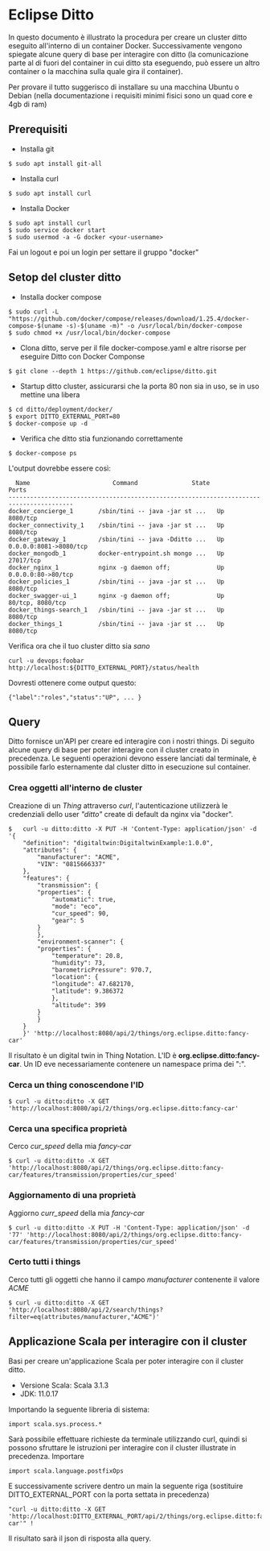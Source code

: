 # Eclipse Ditto

In questo documento è illustrato la procedura per creare un cluster ditto eseguito all'interno di un container Docker.
Successivamente vengono spiegate alcune query di base per interagire con ditto (la comunicazione parte al di fuori del container in cui ditto sta eseguendo, può essere un altro container o la macchina sulla quale gira il container).

Per provare il tutto suggerisco di installare su una macchina Ubuntu o Debian (nella documentazione i requisiti minimi fisici sono un quad core e 4gb di ram)


## Prerequisiti
- Installa git
``` 
$ sudo apt install git-all 
```
- Installa curl
``` 
$ sudo apt install curl 
```
- Installa Docker
``` 
$ sudo apt install curl
$ sudo service docker start
$ sudo usermod -a -G docker <your-username> 
```
Fai un logout e poi un login per settare il gruppo "docker"

## Setop del cluster ditto
- Installa docker compose
```
$ sudo curl -L "https://github.com/docker/compose/releases/download/1.25.4/docker-compose-$(uname -s)-$(uname -m)" -o /usr/local/bin/docker-compose
$ sudo chmod +x /usr/local/bin/docker-compose
```

- Clona ditto, serve per il file docker-compose.yaml e altre risorse per eseguire Ditto con Docker Componse
```
$ git clone --depth 1 https://github.com/eclipse/ditto.git
```
- Startup ditto cluster, assicurarsi che la porta 80 non sia in uso, se in uso mettine una libera
```
$ cd ditto/deployment/docker/
$ export DITTO_EXTERNAL_PORT=80
$ docker-compose up -d
```
- Verifica che ditto stia funzionando correttamente
```
$ docker-compose ps
```
L'output dovrebbe essere così:
```
  Name                       Command               State           Ports         
----------------------------------------------------------------------------------------
docker_concierge_1       /sbin/tini -- java -jar st ...   Up      8080/tcp              
docker_connectivity_1    /sbin/tini -- java -jar st ...   Up      8080/tcp              
docker_gateway_1         /sbin/tini -- java -Dditto ...   Up      0.0.0.0:8081->8080/tcp
docker_mongodb_1         docker-entrypoint.sh mongo ...   Up      27017/tcp             
docker_nginx_1           nginx -g daemon off;             Up      0.0.0.0:80->80/tcp    
docker_policies_1        /sbin/tini -- java -jar st ...   Up      8080/tcp              
docker_swagger-ui_1      nginx -g daemon off;             Up      80/tcp, 8080/tcp      
docker_things-search_1   /sbin/tini -- java -jar st ...   Up      8080/tcp              
docker_things_1          /sbin/tini -- java -jar st ...   Up      8080/tcp
```
Verifica ora che il tuo cluster ditto sia *sano*
```
curl -u devops:foobar http://localhost:${DITTO_EXTERNAL_PORT}/status/health
```
Dovresti ottenere come output questo:
```
{"label":"roles","status":"UP", ... }
```

## Query
Ditto fornisce un'API per creare ed interagire con i nostri things. 
Di seguito alcune query di base per poter interagire con il cluster creato in precedenza.
Le seguenti operazioni devono essere lanciati dal terminale, è possibile farlo esternamente dal cluster ditto in esecuzione sul container.

### Crea oggetti all'interno de cluster
Creazione di un *Thing* attraverso *curl*, l'autenticazione utilizzerà le credenziali dello user *"ditto"* create di default da nginx via "docker".
```
$   curl -u ditto:ditto -X PUT -H 'Content-Type: application/json' -d '{
    "definition": "digitaltwin:DigitaltwinExample:1.0.0",
    "attributes": {
        "manufacturer": "ACME",
        "VIN": "0815666337"
    },
    "features": {
        "transmission": {
        "properties": {
            "automatic": true, 
            "mode": "eco",
            "cur_speed": 90, 
            "gear": 5
        }
        },
        "environment-scanner": {
        "properties": {
            "temperature": 20.8,
            "humidity": 73,
            "barometricPressure": 970.7,
            "location": {
            "longitude": 47.682170,
            "latitude": 9.386372
            },
            "altitude": 399
        }
        }
    }
    }' 'http://localhost:8080/api/2/things/org.eclipse.ditto:fancy-car'

```
Il risultato è un digital twin in Thing Notation. L'ID è **org.eclipse.ditto:fancy-car**. Un ID eve necessariamente contenere un namespace prima dei ":".

### Cerca un thing conoscendone l'ID
```
$ curl -u ditto:ditto -X GET 'http://localhost:8080/api/2/things/org.eclipse.ditto:fancy-car'

```

### Cerca una specifica proprietà
Cerco *cur_speed* della mia *fancy-car*
```
$ curl -u ditto:ditto -X GET 'http://localhost:8080/api/2/things/org.eclipse.ditto:fancy-car/features/transmission/properties/cur_speed'
```

### Aggiornamento di una proprietà
Aggiorno *curr_speed* della mia *fancy-car*
```
$ curl -u ditto:ditto -X PUT -H 'Content-Type: application/json' -d '77' 'http://localhost:8080/api/2/things/org.eclipse.ditto:fancy-car/features/transmission/properties/cur_speed'
```

### Certo tutti i things
Cerco tutti gli oggetti che hanno il campo *manufacturer* contenente il valore *ACME*
```
$ curl -u ditto:ditto -X GET 'http://localhost:8080/api/2/search/things?filter=eq(attributes/manufacturer,"ACME")'
```

## Applicazione Scala per interagire con il cluster
Basi per creare un'applicazione Scala per poter interagire con il cluster ditto.
- Versione Scala: Scala 3.1.3
- JDK: 11.0.17

Importando la seguente libreria di sistema:
```
import scala.sys.process.*
```
Sarà possibile effettuare richieste da terminale utilizzando curl, quindi si possono sfruttare le istruzioni per interagire con il cluster illustrate in precedenza.
Importare
```
import scala.language.postfixOps
```
E successivamente scrivere dentro un main la seguente riga (sostituire DITTO_EXTERNAL_PORT con la porta settata in precedenza)
```
"curl -u ditto:ditto -X GET 'http://localhost:DITTO_EXTERNAL_PORT/api/2/things/org.eclipse.ditto:fancy-car'" !
```
Il risultato sarà il json di risposta alla query.

